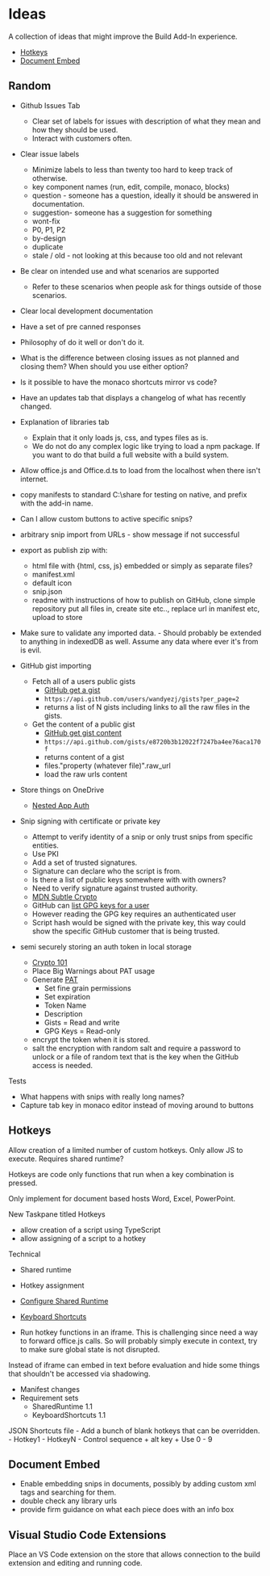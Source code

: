 # Ideas

A collection of ideas that might improve the Build Add-In experience.

- [Hotkeys](#hotkeys)
- [Document Embed](#document-embed)

## Random

- Github Issues Tab
    - Clear set of labels for issues with description of what they mean and how they should be used.
    - Interact with customers often.
- Clear issue labels
    - Minimize labels to less than twenty too hard to keep track of otherwise.
    - key component names (run, edit, compile, monaco, blocks)
    - question - someone has a question, ideally it should be answered in documentation.
    - suggestion- someone has a suggestion for something
    - wont-fix
    - P0, P1, P2
    - by-design
    - duplicate
    - stale / old - not looking at this because too old and not relevant
- Be clear on intended use and what scenarios are supported
    - Refer to these scenarios when people ask for things outside of those scenarios.
- Clear local development documentation
- Have a set of pre canned responses
- Philosophy of do it well or don't do it.
- What is the difference between closing issues as not planned and closing them? When should you use either option?
- Is it possible to have the monaco shortcuts mirror vs code?
- Have an updates tab that displays a changelog of what has recently changed.
- Explanation of libraries tab
    - Explain that it only loads js, css, and types files as is.
    - We do not do any complex logic like trying to load a npm package. If you want to do that build a full website with a build system.
- Allow office.js and Office.d.ts to load from the localhost when there isn't internet.

- copy manifests to standard C:\share for testing on native, and prefix with the add-in name.

- Can I allow custom buttons to active specific snips?

- arbitrary snip import from URLs - show message if not successful
- export as publish zip with:
    - html file with {html, css, js} embedded or simply as separate files?
    - manifest.xml
    - default icon
    - snip.json
    - readme with instructions of how to publish on GitHub, clone simple repository put all files in, create site etc.., replace url in manifest etc, upload to store


- Make sure to validate any imported data. - Should probably be extended to anything in indexedDB as well. Assume any data where ever it's from is evil.





- GitHub gist importing
    - Fetch all of a users public gists
        - [GitHub get a gist](https://docs.github.com/en/rest/gists/gists?apiVersion=2022-11-28#list-gists-for-a-user)
        - `https://api.github.com/users/wandyezj/gists?per_page=2`
        - returns a list of N gists including links to all the raw files in the gists.
    - Get the content of a public gist
        - [GitHub get gist content](https://docs.github.com/en/rest/gists/gists?apiVersion=2022-11-28#get-a-gist)
        - `https://api.github.com/gists/e8720b3b12022f7247ba4ee76aca170f`
        - returns content of a gist
        - files."property (whatever file)".raw_url
        - load the raw urls content

- Store things on OneDrive
    - [Nested App Auth](https://learn.microsoft.com/en-us/office/dev/add-ins/develop/enable-nested-app-authentication-in-your-add-in)

- Snip signing with certificate or private key
    - Attempt to verify identity of a snip or only trust snips from specific entities.
    - Use PKI
    - Add a set of trusted signatures.
    - Signature can declare who the script is from.
    - Is there a list of public keys somewhere with with owners?
    - Need to verify signature against trusted authority.
    - [MDN Subtle Crypto](https://developer.mozilla.org/en-US/docs/Web/API/SubtleCrypto)
    - GitHub can [list GPG keys for a user](https://docs.github.com/en/rest/users/gpg-keys?apiVersion=2022-11-28#list-gpg-keys-for-a-user)
    - However reading the GPG key requires an authenticated user
    - Script hash would be signed with the private key, this way could show the specific GitHub customer that is being trusted.

- semi securely storing an auth token in local storage
    - [Crypto 101](https://www.crypto101.io/)
    - Place Big Warnings about PAT usage
    - Generate [PAT](https://docs.github.com/en/authentication/keeping-your-account-and-data-secure/managing-your-personal-access-tokens)
        - Set fine grain permissions
        - Set expiration
        - Token Name
        - Description
        - Gists = Read and write
        - GPG Keys = Read-only
    - encrypt the token when it is stored.
    - salt the encryption with random salt and require a password to unlock or a file of random text that is the key when the GitHub access is needed.


Tests

- What happens with snips with really long names?
- Capture tab key in monaco editor instead of moving around to buttons

## Hotkeys

Allow creation of a limited number of custom hotkeys. Only allow JS to execute. Requires shared runtime?

Hotkeys are code only functions that run when a key combination is pressed.

Only implement for document based hosts Word, Excel, PowerPoint.

New Taskpane titled Hotkeys

- allow creation of a script using TypeScript
- allow assigning of a script to a hotkey

Technical

- Shared runtime
- Hotkey assignment

- [Configure Shared Runtime](https://learn.microsoft.com/en-us/office/dev/add-ins/develop/configure-your-add-in-to-use-a-shared-runtime)
- [Keyboard Shortcuts](https://learn.microsoft.com/en-us/office/dev/add-ins/design/keyboard-shortcuts)


- Run hotkey functions in an iframe. This is challenging since need a way to forward office.js calls. So will probably simply execute in context, try to make sure global state is not disrupted.

Instead of iframe can embed in text before evaluation and hide some things that shouldn't be accessed via shadowing.

- Manifest changes
- Requirement sets
    - SharedRuntime 1.1
    - KeyboardShortcuts 1.1


JSON Shortcuts file
    - Add a bunch of blank hotkeys that can be overridden.
    - Hotkey1 - HotkeyN
    - Control sequence + alt key + Use 0 - 9

## Document Embed

- Enable embedding snips in documents, possibly by adding custom xml tags and searching for them.
- double check any library urls
- provide firm guidance on what each piece does with an info box


## Visual Studio Code Extensions

Place an VS Code extension on the store that allows connection to the build extension and editing and running code.



